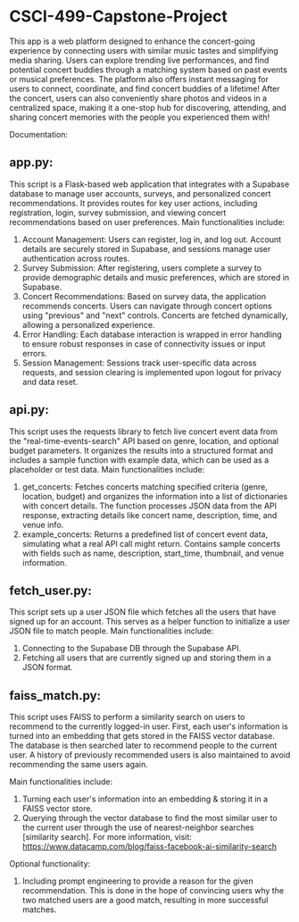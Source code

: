 # CSCI-499-Capstone-Project

This app is a web platform designed to enhance the concert-going experience by connecting users with similar music tastes and simplifying media sharing. Users can explore trending live performances, and find potential concert buddies through a matching system based on past events or musical preferences. The platform also offers instant messaging for users to connect, coordinate, and find concert buddies of a lifetime! After the concert, users can also conveniently share photos and videos in a centralized space, making it a one-stop hub for discovering, attending, and sharing concert memories with the people you experienced them with!

Documentation:
## app.py:
This script is a Flask-based web application that integrates with a Supabase database to manage user accounts, surveys, and personalized concert recommendations. It provides routes for key user actions, including registration, login, survey submission, and viewing concert recommendations based on user preferences.
Main functionalities include:
  1. Account Management: Users can register, log in, and log out. Account details are securely stored in Supabase, and sessions manage user authentication across routes.
  2. Survey Submission: After registering, users complete a survey to provide demographic details and music preferences, which are stored in Supabase.
  3. Concert Recommendations: Based on survey data, the application recommends concerts. Users can navigate through concert options using "previous" and "next" controls. Concerts are fetched dynamically, allowing a personalized experience.
  4. Error Handling: Each database interaction is wrapped in error handling to ensure robust responses in case of connectivity issues or input errors.
  5. Session Management: Sessions track user-specific data across requests, and session clearing is implemented upon logout for privacy and data reset.

## api.py:
This script uses the requests library to fetch live concert event data from the "real-time-events-search" API based on genre, location, and optional budget parameters. It organizes the results into a structured format and includes a sample function with example data, which can be used as a placeholder or test data.
Main functionalities include:
  1. get_concerts: Fetches concerts matching specified criteria (genre, location, budget) and organizes the information into a list of dictionaries with concert details. The function processes JSON data from the API response, extracting details like concert name, description, time, and venue info.
  2. example_concerts: Returns a predefined list of concert event data, simulating what a real API call might return. Contains sample concerts with fields such as name, description, start_time, thumbnail, and venue information.

## fetch_user.py:
This script sets up a user JSON file which fetches all the users that have signed up for an account. This serves as a helper function to initialize a user JSON file to match people.
Main functionalities include:
  1. Connecting to the Supabase DB through the Supabase API.
  2. Fetching all users that are currently signed up and storing them in a JSON format.

## faiss_match.py:
This script uses FAISS to perform a similarity search on users to recommend to the currently logged-in user. First, each user's information is turned into an embedding that gets stored in the FAISS vector database. The database is then searched later to recommend people to the current user. A history of previously recommended users is also maintained to avoid recommending the same users again.

Main functionalities include:
  1. Turning each user's information into an embedding & storing it in a FAISS vector store.
  2. Querying through the vector database to find the most similar user to the current user through the use of nearest-neighbor searches [similarity search].
  For more information, visit: https://www.datacamp.com/blog/faiss-facebook-ai-similarity-search

Optional functionality:
  1. Including prompt engineering to provide a reason for the given recommendation. This is done in the hope of convincing users why the two matched users are a good match, resulting in more successful matches.



